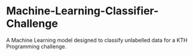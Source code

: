 # Machine-Learning-Classifier-Challenge
A Machine Learning model designed to classify unlabelled data for a KTH Programming challenge. 
